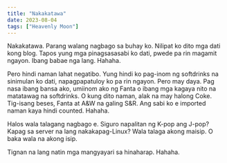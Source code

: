 ```yaml
---
title: "Nakakatawa"
date: 2023-08-04
tags: ["Heavenly Moon"]
---
```


Nakakatawa. Parang walang nagbago sa buhay ko. Nilipat ko dito mga dati kong blog. Tapos yung mga pinagsasasabi ko dati, pwede pa rin magamit ngayon. Ibang babae nga lang. Hahaha.

Pero hindi naman lahat negatibo. Yung hindi ko pag-inom ng softdrinks na sinimulan ko dati, napagpapatuloy ko pa rin ngayon. Pero may daya. Pag nasa ibang bansa ako, umiinom ako ng Fanta o ibang mga kagaya nito na matatawag na softdrinks. O kung dito naman, alak na may halong Coke. Tig-isang beses, Fanta at A&W na galing S&R. Ang sabi ko e imported naman kaya hindi counted. Hahaha.

Halos wala talagang nagbago e. Siguro napalitan ng K-pop ang J-pop? Kapag sa server na lang nakakapag-Linux? Wala talaga akong maisip. O baka wala na akong isip.

Tignan na lang natin mga mangyayari sa hinaharap. Hahaha.